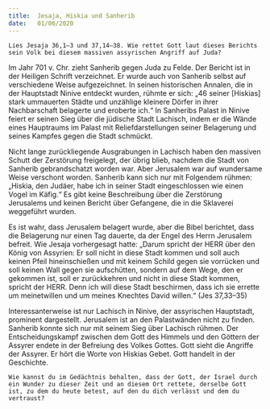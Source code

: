 ```yaml
---
title:  Jesaja, Hiskia und Sanherib
date:   01/06/2020
---
```


`Lies Jesaja 36,1–3 und 37,14–38. Wie rettet Gott laut dieses Berichts sein Volk bei diesem massiven assyrischen Angriff auf Juda?`

Im Jahr 701 v. Chr. zieht Sanherib gegen Juda zu Felde. Der Bericht ist in der Heiligen Schrift verzeichnet. Er wurde auch von Sanherib selbst auf verschiedene Weise aufgezeichnet. In seinen historischen Annalen, die in der Hauptstadt Ninive entdeckt wurden, rühmte er sich: „46 seiner [Hiskias] stark ummauerten Städte und unzählige kleinere Dörfer in ihrer Nachbarschaft belagerte und eroberte ich.“ In Sanheribs Palast in Ninive feiert er seinen Sieg über die jüdische Stadt Lachisch, indem er die Wände eines Hauptraums im Palast mit Reliefdarstellungen seiner Belagerung und seines Kampfes gegen die Stadt schmückt.

Nicht lange zurückliegende Ausgrabungen in Lachisch haben den massiven Schutt der Zerstörung freigelegt, der übrig blieb, nachdem die Stadt von Sanherib gebrandschatzt worden war. Aber Jerusalem war auf wundersame Weise verschont worden. Sanherib kann sich nur mit Folgendem rühmen: „Hiskia, den Judäer, habe ich in seiner Stadt eingeschlossen wie einen Vogel im Käfig.“ Es gibt keine Beschreibung über die Zerstörung Jerusalems und keinen Bericht über Gefangene, die in die Sklaverei weggeführt wurden.

Es ist wahr, dass Jerusalem belagert wurde, aber die Bibel berichtet, dass die Belagerung nur einen Tag dauerte, da der Engel des Herrn Jerusalem befreit. Wie Jesaja vorhergesagt hatte: „Darum spricht der HERR über den König von Assyrien: Er soll nicht in diese Stadt kommen und soll auch keinen Pfeil hineinschießen und mit keinem Schild gegen sie vorrücken und soll keinen Wall gegen sie aufschütten, sondern auf dem Wege, den er gekommen ist, soll er zurückkehren und nicht in diese Stadt kommen, spricht der HERR. Denn ich will diese Stadt beschirmen, dass ich sie errette um meinetwillen und um meines Knechtes David willen.“ (Jes 37,33–35)

Interessanterweise ist nur Lachisch in Ninive, der assyrischen Hauptstadt, prominent dargestellt. Jerusalem ist an den Palastwänden nicht zu finden. Sanherib konnte sich nur mit seinem Sieg über Lachisch rühmen. Der Entscheidungskampf zwischen dem Gott des Himmels und den Göttern der Assyrer endete in der Befreiung des Volkes Gottes. Gott sieht die Angriffe der Assyrer. Er hört die Worte von Hiskias Gebet. Gott handelt in der Geschichte.

`Wie kannst du im Gedächtnis behalten, dass der Gott, der Israel durch ein Wunder zu dieser Zeit und an diesem Ort rettete, derselbe Gott ist, zu dem du heute betest, auf den du dich verlässt und dem du vertraust?`